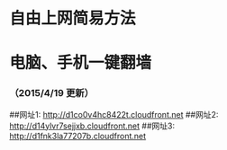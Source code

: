 # 自由上网简易方法
# 电脑、手机一键翻墙
### （2015/4/19 更新）

##网址1: http://d1co0v4hc8422t.cloudfront.net
##网址2: http://d14ylvr7sejjxb.cloudfront.net
##网址3: http://d1fnk3la77207b.cloudfront.net
